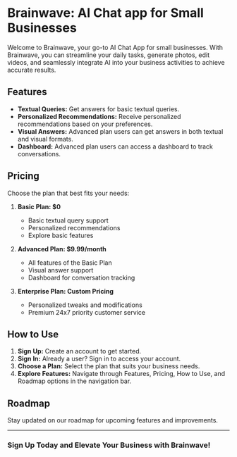 # Brainwave: AI Chat app for Small Businesses

Welcome to Brainwave, your go-to AI Chat App for small businesses. With Brainwave, you can streamline your daily tasks, generate photos, edit videos, and seamlessly integrate AI into your business activities to achieve accurate results.

## Features

- **Textual Queries:** Get answers for basic textual queries.
- **Personalized Recommendations:** Receive personalized recommendations based on your preferences.
- **Visual Answers:** Advanced plan users can get answers in both textual and visual formats.
- **Dashboard:** Advanced plan users can access a dashboard to track conversations.

## Pricing

Choose the plan that best fits your needs:

1. **Basic Plan: $0**
   - Basic textual query support
   - Personalized recommendations
   - Explore basic features
   
2. **Advanced Plan: $9.99/month**
   - All features of the Basic Plan
   - Visual answer support
   - Dashboard for conversation tracking

3. **Enterprise Plan: Custom Pricing**
   - Personalized tweaks and modifications
   - Premium 24x7 priority customer service

## How to Use

1. **Sign Up:** Create an account to get started.
2. **Sign In:** Already a user? Sign in to access your account.
3. **Choose a Plan:** Select the plan that suits your business needs.
4. **Explore Features:** Navigate through Features, Pricing, How to Use, and Roadmap options in the navigation bar.

## Roadmap

Stay updated on our roadmap for upcoming features and improvements.

---

### Sign Up Today and Elevate Your Business with Brainwave!
